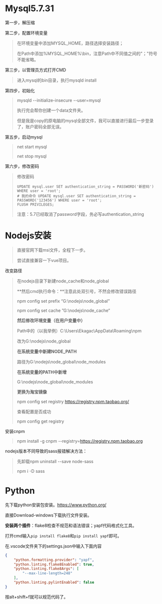# Mysql5.7.31

第一步，解压缩

第二步，配置环境变量

> 在环境变量中添加MYSQL_HOME，路径选择安装路径；
>
> 在Path中添加%MYSQL_HOME%\bin，注意Path中不同值之间的"；"符号不能省略。

第三步，以管理员方式打开CMD

> 进入mysql的bin目录，执行mysqld install

第四步，初始化

>  mysqld --initialize-insecure --user=mysql 
>
> 执行完会帮你创建一个data文件夹。
>
> 但是我是copy的原电脑的mysql全部文件，我可以直接进行最后一步登录了，账户密码全部无误。

第五步，启动mysql

> net start mysql
>
> net stop mysql

第六步，修改密码

> 修改密码
>
> ```shell
> UPDATE mysql.user SET authentication_string = PASSWORD('新密码') WHERE user = 'root';
> # 我的命令 UPDATE mysql.user SET authentication_string = PASSWORD('123456') WHERE user = 'root';
> FLUSH PRIVILEGES;
> ```
>
>  注意：5.7已经取消了password字段，务必写authentication_string 



# Nodejs安装

> 直接官网下载msi文件，全程下一步。
>
> 尝试直接兼容一下vue项目。

改变路径

> 在nodejs目录下新建node_cache和node_global
>
> **然后cmd执行命令：**注意此处双引号，不然会修改错误路径
>
> npm config set prefix “G:\nodejs\node_global”
>
> npm config set cache ”G:\nodejs\node_cache“
>
> **然后修改环境变量（在用户变量中）**
>
> Path中的（以我举例）C:\Users\Ekagac\AppData\Roaming\npm
>
> 改为G:\nodejs\node_global
>
> **在系统变量中新建NODE_PATH**
>
> 路径为G:\nodejs\node_global\node_modules
>
> **在系统变量的PATH中新增**
>
> G:\nodejs\node_global\node_modules
>
> **更换为淘宝镜像**
>
>  npm config set registry https://registry.npm.taobao.org/ 
>
> 查看配置是否成功
>
> npm config get registry

安装cnpm

>  npm install -g cnpm --registry=https://registry.npm.taobao.org 



nodejs版本不同导致的sass报错解决方法：

> 先卸载npm uninstall --save node-sass
>
> npm i -D sass



# Python

先下载python安装包安装。https://www.python.org/

直接Download-windows下载执行文件安装。

**安装两个插件**：flake8检查不规范和语法错误；yapf代码格式化工具。

打开cmd输入`pip install flake8`和`pip install yapf`即可。

在.vscode文件夹下的settings.json中输入下面内容

```json
{
    "python.formatting.provider": "yapf",
    "python.linting.flake8Enabled": true,
    "python.linting.flake8Args": [
        "--max-line-length=248"
    ],
    "python.linting.pylintEnabled": false
}
```

按alt+shift+f就可以规范代码了。















